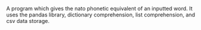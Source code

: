 A program which gives the nato phonetic equivalent of an inputted word. It uses the pandas library, 
dictionary comprehension, list comprehension, and csv data storage.